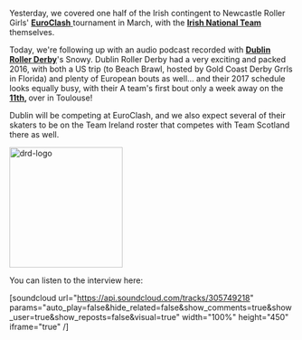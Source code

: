 <html><body><p>Yesterday, we covered one half of the Irish contingent to Newcastle Roller Girls' <a href="https://www.facebook.com/events/365884340424845/"><strong>EuroClash</strong> </a>tournament in March, with the <strong><a href="https://www.scottishrollerderbyblog.com/posts/2017/02/02/euroclash-interviews-team-ireland-roller-derby/">Irish National Team</a></strong> themselves.

Today, we're following up with an audio podcast recorded with <strong><a href="http://www.dublinrollerderby.com/">Dublin Roller Derby</a></strong>'s Snowy. Dublin Roller Derby had a very exciting and packed 2016, with both a US trip (to Beach Brawl, hosted by Gold Coast Derby Grrls in Florida) and plenty of European bouts as well... and their 2017 schedule looks equally busy, with their A team's first bout only a week away on the <strong><a href="https://www.facebook.com/events/1743272762668788/">11th</a>, </strong>over in Toulouse!

Dublin will be competing at EuroClash, and we also expect several of their skaters to be on the Team Ireland roster that competes with Team Scotland there as well.

<img class=" size-full wp-image-13744 aligncenter" src="/2017/01/drd-logo.png" alt="drd-logo" width="200" height="213">

You can listen to the interview here:

[soundcloud url="https://api.soundcloud.com/tracks/305749218" params="auto_play=false&amp;hide_related=false&amp;show_comments=true&amp;show_user=true&amp;show_reposts=false&amp;visual=true" width="100%" height="450" iframe="true" /]</p></body></html>
